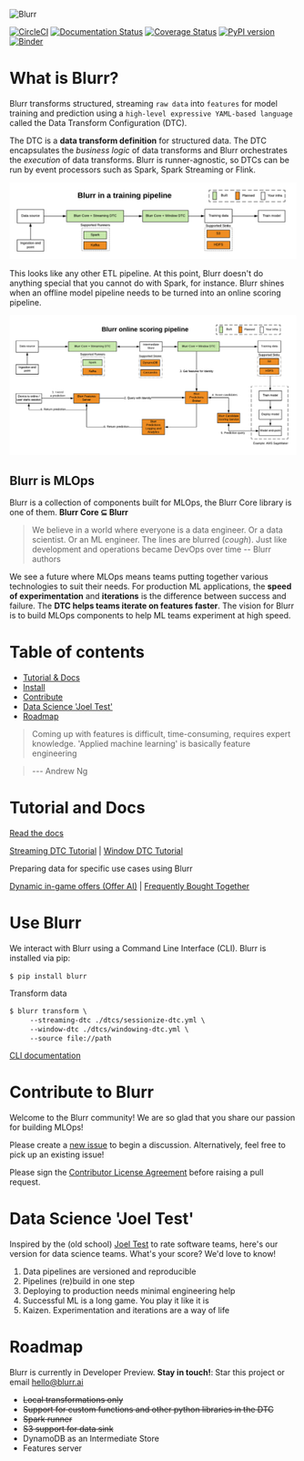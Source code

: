 ![Blurr](logo.png)

[![CircleCI](https://circleci.com/gh/productml/blurr/tree/master.svg?style=svg)](https://circleci.com/gh/productml/blurr/tree/master)
[![Documentation Status](https://readthedocs.org/projects/productml-blurr/badge/?version=latest)](http://productml-blurr.readthedocs.io/en/latest/?badge=latest)
[![Coverage Status](https://coveralls.io/repos/github/productml/blurr/badge.svg?branch=master)](https://coveralls.io/github/productml/blurr?branch=master)
[![PyPI version](https://badge.fury.io/py/blurr.svg)](https://badge.fury.io/py/blurr)
[![Binder](https://mybinder.org/badge.svg)](https://mybinder.org/v2/gh/productml/blurr/master?filepath=examples%2Ftutorial)

# What is Blurr?

Blurr transforms structured, streaming `raw data` into `features` for model training and prediction using a `high-level expressive YAML-based language` called the Data Transform Configuration (DTC).

The DTC is a __data transform definition__ for structured data. The DTC encapsulates the *business logic* of data transforms and Blurr orchestrates the *execution* of data transforms. Blurr is runner-agnostic, so DTCs can be run by event processors such as Spark, Spark Streaming or Flink.

![Blurr Training](docs/images/blurr-in-training.png)

This looks like any other ETL pipeline. At this point, Blurr doesn't do anything special that you cannot do with Spark, for instance. Blurr shines when an offline model pipeline needs to be turned into an online scoring pipeline. 

![Blurr Production](docs/images/blurr-in-prod.png)

## Blurr is MLOps

Blurr is a collection of components built for MLOps, the Blurr Core library is one of them. **Blurr Core ⊆ Blurr**

>We believe in a world where everyone is a data engineer. Or a data scientist. Or an ML engineer. The lines are blurred (*cough*). Just like development and operations became DevOps over time   -- Blurr authors

We see a future where MLOps means teams putting together various technologies to suit their needs. For production ML applications, the __speed of experimentation__ and __iterations__ is the difference between success and failure. The __DTC helps teams iterate on features faster__. The vision for Blurr is to build MLOps components to help ML teams experiment at high speed.

# Table of contents

- [Tutorial & Docs](#tutorial-and-docs)
- [Install](#use-blurr)
- [Contribute](#contribute-to-blurr)
- [Data Science 'Joel Test'](#data-science-joel-test)
- [Roadmap](#roadmap)

>Coming up with features is difficult, time-consuming, requires expert knowledge. 'Applied machine learning' is basically feature engineering

>--- Andrew Ng

# Tutorial and Docs

[Read the docs](http://productml-blurr.readthedocs.io/en/latest/)

[Streaming DTC Tutorial](http://productml-blurr.readthedocs.io/en/latest/Streaming%20DTC%20Tutorial/) |
[Window DTC Tutorial](http://productml-blurr.readthedocs.io/en/latest/Window%20DTC%20Tutorial/)

Preparing data for specific use cases using Blurr

[Dynamic in-game offers (Offer AI)](examples/offer-ai/offer-ai-walkthrough.md) | [Frequently Bought Together](examples/frequently-bought-together/fbt-walkthrough.md)

# Use Blurr

We interact with Blurr using a Command Line Interface (CLI). Blurr is installed via pip:

`$ pip install blurr`

Transform data

```
$ blurr transform \
     --streaming-dtc ./dtcs/sessionize-dtc.yml \
     --window-dtc ./dtcs/windowing-dtc.yml \
     --source file://path
```

[CLI documentation](http://productml-blurr.readthedocs.io/en/latest/Blurr%20CLI/)

# Contribute to Blurr

Welcome to the Blurr community! We are so glad that you share our passion for building MLOps!

Please create a [new issue](https://github.com/productml/blurr/issues/new) to begin a discussion. Alternatively, feel free to pick up an existing issue!

Please sign the [Contributor License Agreement](https://docs.google.com/forms/d/e/1FAIpQLSeUP5RFuXH0Kbi4CnV6V3IZ-xyJmd3KQP_2Ij-pTvN-_h7wUg/viewform) before raising a pull request.

# Data Science 'Joel Test'

Inspired by the (old school) [Joel Test](https://www.joelonsoftware.com/2000/08/09/the-joel-test-12-steps-to-better-code/) to rate software teams, here's our version for data science teams. What's your score? We'd love to know!

1. Data pipelines are versioned and reproducible
2. Pipelines (re)build in one step
3. Deploying to production needs minimal engineering help
4. Successful ML is a long game. You play it like it is
5. Kaizen. Experimentation and iterations are a way of life

# Roadmap

Blurr is currently in Developer Preview. __Stay in touch!__: Star this project or email hello@blurr.ai

- ~~Local transformations only~~
- ~~Support for custom functions and other python libraries in the DTC~~
- ~~Spark runner~~
- ~~S3 support for data sink~~
- DynamoDB as an Intermediate Store
- Features server
